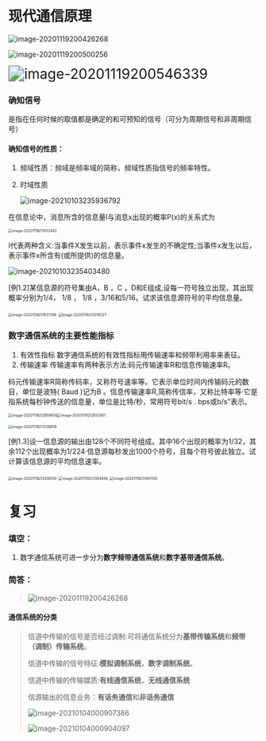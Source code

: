 # 现代通信原理



![image-20201119200426268](C:\Users\jack\AppData\Roaming\Typora\typora-user-images\image-20201119200426268.png)

![image-20201119200500256](C:\Users\jack\AppData\Roaming\Typora\typora-user-images\image-20201119200500256.png)

<img src="C:\Users\jack\AppData\Roaming\Typora\typora-user-images\image-20201119200546339.png" alt="image-20201119200546339" style="zoom:200%;" />

### 确知信号

是指在任何时候的取值都是确定的和可预知的信号（可分为周期信号和非周期信号）

#### 确知信号的性质：

1. 频域性质：频域是频率域的简称，频域性质指信号的频率特性。

2. 时域性质

   ![image-20210103235936792](C:\Users\jack\AppData\Roaming\Typora\typora-user-images\image-20210103235936792.png)

在信息论中，消息所含的信息量I与消息x出现的概率P(x)的关系式为

<img src="C:\Users\jack\AppData\Roaming\Typora\typora-user-images\image-20201119211432442.png" alt="image-20201119211432442" style="zoom:50%;" />

I代表两种含义:当事件X发生以前，表示事件x发生的不确定性;当事件x发生以后，表示事件x所含有(或所提供)的信息量。

![image-20210103235403480](C:%5CUsers%5Cjack%5CAppData%5CRoaming%5CTypora%5Ctypora-user-images%5Cimage-20210103235403480.png)

[例1.2]某信息源的符号集由A，B ，C ，D和E组成,设每一符号独立出现，其出现概率分别为1/4， 1/8 ， 1/8 ，3/16和5/16。试求该信息源符号的平均信息量。

<img src="C:\Users\jack\AppData\Roaming\Typora\typora-user-images\image-20201119211937358.png" alt="image-20201119211937358" style="zoom: 50%;" />

<img src="C:\Users\jack\AppData\Roaming\Typora\typora-user-images\image-20201119212019227.png" alt="image-20201119212019227" style="zoom:50%;" />

### 数字通信系统的主要性能指标

1. 有效性指标
   数字通信系统的有效性指标用传输速率和频带利用率来表征。
2. 传输速率
   传输速率有两种表示方法:码元传输速率R和信息传输速率R。

码元传输速率R简称传码率，又称符号速率等。它表示单位时间内传输码元的数目，单位是波特( Baud )记为B 。信息传输速率R,简称传信率，又称比特率等·它是指系统每秒钟传送的信息量，单位是比特/秒，常用符号bit/s . bps或b/s”表示。

<img src="C:\Users\jack\AppData\Roaming\Typora\typora-user-images\image-20201119212859850.png" alt="image-20201119212859850" style="zoom:50%;" /><img src="C:\Users\jack\AppData\Roaming\Typora\typora-user-images\image-20201119212932561.png" alt="image-20201119212932561" style="zoom: 50%;" />

<img src="C:\Users\jack\AppData\Roaming\Typora\typora-user-images\image-20201119213138809.png" alt="image-20201119213138809" style="zoom:50%;" />



[例1.3]设一信息源的输出由128个不同符号组成。其中16个出现的概率为1/32，其余112个出现概率为1/224·信息源每秒发出1000个符号，且每个符号彼此独立。试计算该信息源的平均信息速率。

<img src="C:\Users\jack\AppData\Roaming\Typora\typora-user-images\image-20201119213246100.png" alt="image-20201119213246100" style="zoom:50%;" />

<img src="C:\Users\jack\AppData\Roaming\Typora\typora-user-images\image-20201119213354836.png" alt="image-20201119213354836" style="zoom:50%;" />

<img src="C:\Users\jack\AppData\Roaming\Typora\typora-user-images\image-20201119213941100.png" alt="image-20201119213941100" style="zoom:50%;" />





# 复习

### 填空：

1. 数字通信系统可进一步分为**数字频带通信系统**和**数字基带通信系统**。

### 简答：

> ![image-20201119200426268](C:\Users\jack\AppData\Roaming\Typora\typora-user-images\image-20201119200426268.png)

#### 通信系统的分类

> 信道中传输的信号是否经过调制:可将通信系统分为**基带传输系统**和**频带（调制）传输系统**。
>
> 信道中传输的信号特征:**模拟调制系统**，**数字调制系统**。
>
> 信道中传输的传输媒质:**有线通信系统**，**无线通信系统**
>
> 信源输出的信息业务：**有话务通信**和**非话务通信**
>
> ![image-20210104000907386](D:\study\现代通信原理\image-20210104000907386.png)
>
> ![image-20210104000904097](D:\study\现代通信原理\image-20210104000904097.png)

